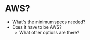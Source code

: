 # AWS?

* What's the minimum specs needed?
* Does it have to be AWS?
  * What other options are there?
